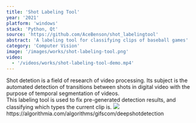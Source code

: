```yaml
---
title: 'Shot Labeling Tool'
year: '2021'
platform: 'windows'
stack: 'Python, Qt'
source: 'https://github.com/AceBenson/shot_labelingtool'
abstract: 'A labeling tool for classifying clips of baseball games'
category: 'Computer Vision'
image: '/images/works/shot-labeling-tool.png'
video:
  - '/videos/works/shot-labeling-tool-demo.mp4'
---
```


<Box>
  Shot detetion is a field of research of video processing. 
  Its subject is the automated detection of transitions between shots in digital video with the purpose of temporal segmentation of videos. <br />
  This labeling tool is used to fix pre-generated detection results, and classifying which types the current clip is.
  <Image src="/images/shot-detection-schematic.png" bg="whiteAlpha.500" mt={6} />
  <Box textAlign="right" opacity={0.4} fontSize="sm">https://algorithmia.com/algorithms/gifscom/deepshotdetection</Box>
</Box>
